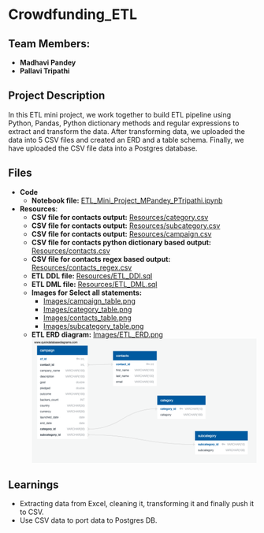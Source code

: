 # Crowdfunding_ETL
## Team Members:
* **Madhavi Pandey**
* **Pallavi Tripathi**

## Project Description
In this ETL mini project, we work together to build ETL pipeline using Python, Pandas, Python dictionary methods and regular expressions to extract and transform the data. After transforming data, we uploaded the data into 5 CSV files and created an ERD and a table schema. Finally, we have uploaded the CSV file data into a Postgres database.

## Files
* **Code**
   * **Notebook file:** [ETL_Mini_Project_MPandey_PTripathi.ipynb](https://github.com/pallavitripathi3107/Crowdfunding_ETL/blob/main/ETL_Mini_Project_MPandey_PTripathi.ipynb)
* **Resources**:
   * **CSV file for contacts output:** [Resources/category.csv](https://github.com/pallavitripathi3107/Crowdfunding_ETL/blob/main/Resources/category.csv)
   * **CSV file for contacts output:** [Resources/subcategory.csv](https://github.com/pallavitripathi3107/Crowdfunding_ETL/blob/main/Resources/subcategory.csv)
   * **CSV file for contacts output:** [Resources/campaign.csv](https://github.com/pallavitripathi3107/Crowdfunding_ETL/blob/main/Resources/campaign.csv)
   * **CSV file for contacts python dictionary based output:** [Resources/contacts.csv](https://github.com/pallavitripathi3107/Crowdfunding_ETL/blob/main/Resources/contacts.csv)
   * **CSV file for contacts regex based output:** [Resources/contacts_regex.csv](https://github.com/pallavitripathi3107/Crowdfunding_ETL/blob/main/Resources/contacts_regex.csv)
   * **ETL DDL file:** [Resources/ETL_DDl.sql](https://github.com/pallavitripathi3107/Crowdfunding_ETL/blob/main/Resources/ETL_DDl.sql)
   * **ETL DML file:** [Resources/ETL_DML.sql](https://github.com/pallavitripathi3107/Crowdfunding_ETL/blob/main/Resources/ETL_DML.sql)
   * **Images for Select all statements:**
     * [Images/campaign_table.png](https://github.com/pallavitripathi3107/Crowdfunding_ETL/blob/main/Images/campaign_table.png)
     * [Images/category_table.png](https://github.com/pallavitripathi3107/Crowdfunding_ETL/blob/main/Images/category_table.png)
     * [Images/contacts_table.png](https://github.com/pallavitripathi3107/Crowdfunding_ETL/blob/main/Images/contacts_table.png)
     * [Images/subcategory_table.png](https://github.com/pallavitripathi3107/Crowdfunding_ETL/blob/main/Images/subcategory_table.png)  
   * **ETL ERD diagram:** [Images/ETL_ERD.png](https://github.com/pallavitripathi3107/Crowdfunding_ETL/blob/main/Images/ETL_ERD.png) ![Images/ETL_ERD.png](https://github.com/pallavitripathi3107/Crowdfunding_ETL/blob/main/Images/ETL_ERD.png)
 
## Learnings
* Extracting data from Excel, cleaning it, transforming it and finally push it to CSV.
* Use CSV data to port data to Postgres DB.
 
  
